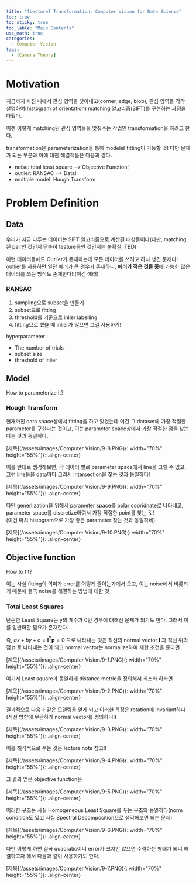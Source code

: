 ```yaml
---
title: "[Lecture] Transformation: Computer Vision for Data Science"
toc: true
toc_sticky: true
toc_lable: "Main Contents"
use_math: true
categories:
  - Computer Vision
tags:
  - [Camera Theory]
---
```


# Motivation

지금까지 사진 내에서 관심 영역을 찾아내고(corner, edge, blob), 관심 영역들 각각 설명하여(histogram of orientation) matching 알고리즘(SIFT)를 구현하는 과정을 다뤘다.

이젠 이렇게 matching된 관심 영역들을 맞춰주는 작업인 transformation을 하려고 한다.

transformation은 parameterization을 통해 model로 fitting이 가능할 것! 다만 문제가 되는 부분과 이에 대한 해결책들은 다음과 같다.

- noise: total least square --> Objective Function!
- outlier: RANSAC --> Data!
- multiple model: Hough Transform

# Problem Definition

## Data

우리가 지금 다루는 데이터는 SIFT 알고리즘으로 계산된 대상들이다(다만, matching된 pair인 것인지 단순히 feature들인 것인지는 불확실, TBD)

이런 데이터들에도 Outlier가 존재하는데 모든 데이터를 쓰려고 하니 생긴 문제다!<br>
outlier를 사용하면 일단 에러가 큰 경우가 존재하니, **에러가 적은 것들 중**에 가능한 많은 데이터를 쓰는 방식도 존재한다!!(이건 에러)

### RANSAC

1. sampling으로 subset을 만들기
2. subset으로 fitting
3. threshold를 기준으로 inlier labelling
4. fitting으로 했을 때 inlier가 많으면 그걸 사용하기!

hyperparameter : 
- The number of trials
- subset size
- threshold of inlier

## Model

How to parameterize it?

### Hough Transform

현재까진 data space상에서 fitting을 하고 있었는데 이건 그 dataset에 가장 적절한 parameter를 구한다는 것이고, 이는 parameter space상에서 가장 적절한 점을 찾는 다는 것과 동일하다.

[제목](/assets/images/Computer Vision/9-8.PNG){: width="70%" height="55%"}{: .align-center}

이를 반대로 생각해보면, 각 데이터 별로 parameter space에서 line을 그릴 수 있고, 그런 line들을 data마다 그려서 intersection을 찾는 것과 동일하다!

[제목](/assets/images/Computer Vision/9-9.PNG){: width="70%" height="55%"}{: .align-center}

다만 generlization을 위해서 parameter space를 polar cooridnate로 나타내고, parameter space를 discretize하여서 가장 적절한 point를 찾는 것!<br>
(이건 마치 histogram으로 가장 좋은 parameter 찾는 것과 동일하네)

[제목](/assets/images/Computer Vision/9-10.PNG){: width="70%" height="55%"}{: .align-center}

## Objective function

How to fit?

이는 사실 fitting의 의미가 error를 어떻게 줄이는가에서 오고, 이는 noise에서 비롯되기 때문에 결국 noise를 해결하는 방법에 대한 것

### Total Least Squares

단순한 Least Square는 y의 계수가 0인 경우에 대해선 문제가 되기도 한다. 그래서 이를 일반화할 필요가 존재한다.

즉, $ax+by+c=\mathbf{l^Tp}=0$ 으로 나타내는 것은 직선의 normal vector $\mathbf{l}$ 과 직선 위의 점 $\mathbf{p}$ 로 나타내는 것이 되고 normal vector는 normalize하여 제한 조건을 둔다면 

[제목](/assets/images/Computer Vision/9-1.PNG){: width="70%" height="55%"}{: .align-center}

여기서 Least square과 동일하게 distance metric을 정의해서 최소화 하자면

[제목](/assets/images/Computer Vision/9-2.PNG){: width="70%" height="55%"}{: .align-center}

결과적으로 다음과 같은 모델링을 얻게 되고 이러한 특징은 rotation에 invariant하다(직선 방향에 무관하게 normal vector를 정의하니!)

[제목](/assets/images/Computer Vision/9-3.PNG){: width="70%" height="55%"}{: .align-center}

이를 해석적으로 푸는 것은 lecture note 참고!!

[제목](/assets/images/Computer Vision/9-4.PNG){: width="70%" height="55%"}{: .align-center}

그 결과 얻은 objective function은 

[제목](/assets/images/Computer Vision/9-5.PNG){: width="70%" height="55%"}{: .align-center}

이러한 구조는 사실 Homogeneous Least Square를 푸는 구조와 동일하다(norm condition도 있고 사실 Spectral Decomposition으로 생각해보면 되는 문제)

[제목](/assets/images/Computer Vision/9-6.PNG){: width="70%" height="55%"}{: .align-center}


다만 이렇게 하면 결국 quadratic이니 error가 크지만 않으면 수렴하는 형태가 되니 해결하고자 해서 다음과 같이 사용하기도 한다.

[제목](/assets/images/Computer Vision/9-7.PNG){: width="70%" height="55%"}{: .align-center}



